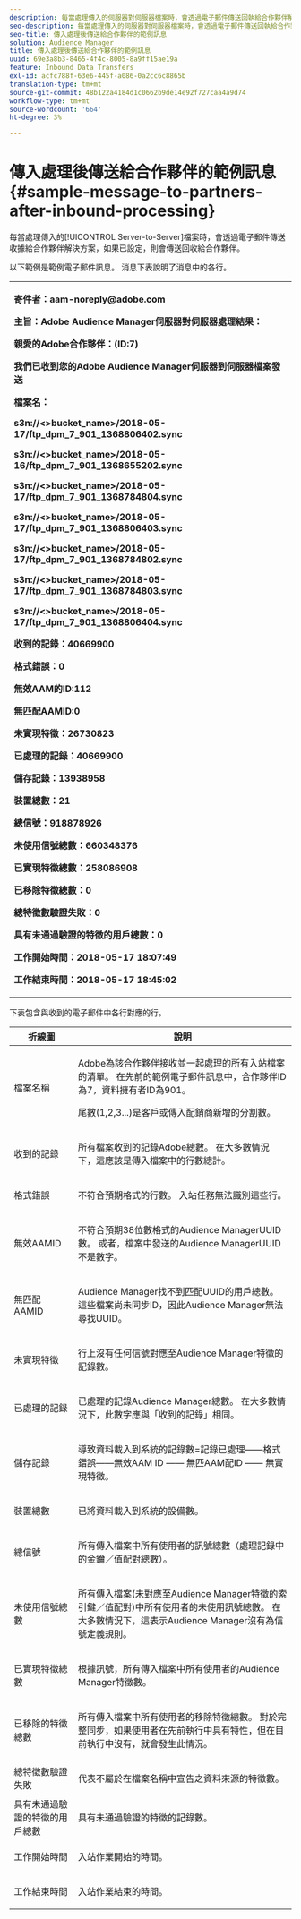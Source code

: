 ```yaml
---
description: 每當處理傳入的伺服器對伺服器檔案時，會透過電子郵件傳送回執給合作夥伴解決方案，如果已設定，則會傳送回執給合作夥伴。
seo-description: 每當處理傳入的伺服器對伺服器檔案時，會透過電子郵件傳送回執給合作夥伴解決方案，如果已設定，則會傳送回執給合作夥伴。
seo-title: 傳入處理後傳送給合作夥伴的範例訊息
solution: Audience Manager
title: 傳入處理後傳送給合作夥伴的範例訊息
uuid: 69e3a8b3-8465-4f4c-8005-8a9ff15ae19a
feature: Inbound Data Transfers
exl-id: acfc788f-63e6-445f-a086-0a2cc6c8865b
translation-type: tm+mt
source-git-commit: 48b122a4184d1c0662b9de14e92f727caa4a9d74
workflow-type: tm+mt
source-wordcount: '664'
ht-degree: 3%

---
```


# 傳入處理後傳送給合作夥伴的範例訊息{#sample-message-to-partners-after-inbound-processing}

每當處理傳入的[!UICONTROL Server-to-Server]檔案時，會透過電子郵件傳送收據給合作夥伴解決方案，如果已設定，則會傳送回收給合作夥伴。

<!-- r_inbound_message.xml -->

以下範例是範例電子郵件訊息。 消息下表說明了消息中的各行。

<table id="table_F579C2278A044213BFCEF97F3BEC2C0C"> 
 <tbody> 
  <tr> 
   <td colname="col1"> <p> <b>寄件者：aam-noreply@adobe.com  </b> </p> <p> <b>主旨：Adobe Audience Manager伺服器對伺服器處理結果：</b> </p> <p> <b>親愛的Adobe合作夥伴：(ID:7)</b> <b></b> </p> <p> <b>我們已收到您的Adobe Audience Manager伺服器到伺服器檔案發送</b> </p> <p> <b>檔案名：</b> <i></i> </p> <p> <b> s3n://&lt;&gt;bucket_name&gt;</i>/2018-05-17/ftp_dpm_7_901_1368806402.sync</b><i> </i></p> <p> <b> s3n://&lt;&gt;bucket_name&gt;</i>/2018-05-16/ftp_dpm_7_901_1368655202.sync  </b><i> </i></p> <p> <b>s3n://&lt;&gt;bucket_name&gt;</i>/2018-05-17/ftp_dpm_7_901_1368784804.sync  </b><i> </i></p> <p> <b>s3n://&lt;&gt;bucket_name&gt;</i>/2018-05-17/ftp_dpm_7_901_1368806403.sync  </b><i> </i></p> <p> <b>s3n://&lt;&gt;bucket_name&gt;</i>/2018-05-17/ftp_dpm_7_901_1368784802.sync  </b><i> </i></p> <p> <b>s3n://&lt;&gt;bucket_name&gt;</i>/2018-05-17/ftp_dpm_7_901_1368784803.sync  </b><i> </i></p> <p> <b>s3n://&lt;&gt;bucket_name&gt;</i>/2018-05-17/ftp_dpm_7_901_1368806404.sync</b><i> </i></p> <p> <b>收到的記錄：40669900</b> </p> <p><b>格式錯誤：0</b> </p> <p> <b>無效AAM的ID:112  </b> </p> <p> <b>無匹配AAMID:0  </b> </p> <p> <b>未實現特徵：26730823  </b> </p> <p> <b>已處理的記錄：40669900  </b> </p> <p> <b>儲存記錄：13938958  </b> </p> <p> <b>裝置總數：21  </b> </p> <p> <b>總信號：918878926  </b> </p> <p> <b>未使用信號總數：660348376  </b> </p> <p> <b>已實現特徵總數：258086908  </b> </p> <p> <b>已移除特徵總數：0  </b> </p> <p> <b>總特徵數驗證失敗：0  </b> </p> <p> <b>具有未通過驗證的特徵的用戶總數：0  </b> </p> <p> <b>工作開始時間：2018-05-17 18:07:49  </b> </p> <p> <b>工作結束時間：2018-05-17 18:45:02</b> </p> </td> 
  </tr> 
 </tbody> 
</table>

下表包含與收到的電子郵件中各行對應的行。

<table id="table_93076D46AC50411395E72B9B987E99BE"> 
 <thead> 
  <tr> 
   <th colname="col1" class="entry"> 折線圖 </th> 
   <th colname="col2" class="entry"> 說明 </th> 
  </tr> 
 </thead>
 <tbody> 
  <tr> 
   <td colname="col1"> 檔案名稱 </td> 
   <td colname="col2"> <p>Adobe為該合作夥伴接收並一起處理的所有入站檔案的清單。 在先前的範例電子郵件訊息中，合作夥伴ID為7，資料擁有者ID為901。 </p> <p>尾數(1,2,3...)是客戶或傳入配銷商新增的分割數。 </p> </td> 
  </tr> 
  <tr> 
   <td colname="col1"> 收到的記錄 </td> 
   <td colname="col2"> <p>所有檔案收到的記錄Adobe總數。 在大多數情況下，這應該是傳入檔案中的行數總計。 </p> </td> 
  </tr> 
  <tr> 
   <td colname="col1"> 格式錯誤 </td> 
   <td colname="col2"> <p>不符合預期格式的行數。 入站任務無法識別這些行。 </p> </td> 
  </tr> 
  <tr> 
   <td colname="col1"> 無效AAMID </td> 
   <td colname="col2"> <p>不符合預期38位數格式的Audience ManagerUUID數。 或者，檔案中發送的Audience ManagerUUID不是數字。 </p> </td> 
  </tr> 
  <tr> 
   <td colname="col1"> 無匹配AAMID </td> 
   <td colname="col2"> <p>Audience Manager找不到匹配UUID的用戶總數。 這些檔案尚未同步ID，因此Audience Manager無法尋找UUID。 </p> </td> 
  </tr> 
  <tr> 
   <td colname="col1"> 未實現特徵 </td> 
   <td colname="col2"> <p>行上沒有任何信號對應至Audience Manager特徵的記錄數。 </p> </td> 
  </tr> 
  <tr> 
   <td colname="col1"> 已處理的記錄 </td> 
   <td colname="col2"> <p>已處理的記錄Audience Manager總數。 在大多數情況下，此數字應與「收到的記錄」相同。 </p> </td> 
  </tr> 
  <tr> 
   <td colname="col1"> 儲存記錄 </td> 
   <td colname="col2"> <p>導致資料載入到系統的記錄數=記錄已處理——格式錯誤——無效AAM ID —— 無匹AAM配ID —— 無實現特徵。 </p> </td> 
  </tr> 
  <tr> 
   <td colname="col1"> 裝置總數 </td> 
   <td colname="col2"> <p>已將資料載入到系統的設備數。 </p> </td> 
  </tr> 
  <tr> 
   <td colname="col1"> 總信號 </td> 
   <td colname="col2"> <p> 所有傳入檔案中所有使用者的訊號總數（處理記錄中的金鑰／值配對總數）。 </p> </td> 
  </tr> 
  <tr> 
   <td colname="col1"> 未使用信號總數 </td> 
   <td colname="col2"> <p>所有傳入檔案(未對應至Audience Manager特徵的索引鍵／值配對)中所有使用者的未使用訊號總數。 在大多數情況下，這表示Audience Manager沒有為信號定義規則。 </p> </td> 
  </tr> 
  <tr> 
   <td colname="col1"> 已實現特徵總數 </td> 
   <td colname="col2"> <p>根據訊號，所有傳入檔案中所有使用者的Audience Manager特徵數。 </p> </td> 
  </tr> 
  <tr> 
   <td colname="col1"> 已移除的特徵總數 </td> 
   <td colname="col2"> <p> 所有傳入檔案中所有使用者的移除特徵總數。 對於完整同步，如果使用者在先前執行中具有特性，但在目前執行中沒有，就會發生此情況。 </p> </td> 
  </tr> 
  <tr> 
   <td colname="col1"> 總特徵數驗證失敗 </td> 
   <td colname="col2"> <p>代表不屬於在檔案名稱中宣告之資料來源的特徵數。 </p> </td> 
  </tr> 
  <tr> 
   <td colname="col1"> 具有未通過驗證的特徵的用戶總數 </td> 
   <td colname="col2"> <p>具有未通過驗證的特徵的記錄數。 </p> </td> 
  </tr> 
  <tr> 
   <td colname="col1"> 工作開始時間 </td> 
   <td colname="col2"> <p>入站作業開始的時間。 </p> </td> 
  </tr> 
  <tr> 
   <td colname="col1"> 工作結束時間 </td> 
   <td colname="col2"> <p>入站作業結束的時間。 </p> </td> 
  </tr> 
 </tbody> 
</table>
